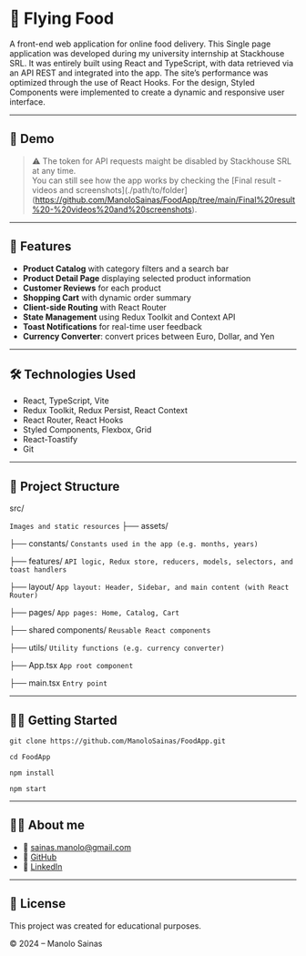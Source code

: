 # 🍔 Flying Food

A front-end web application for online food delivery.
This Single page application was developed during my university internship at Stackhouse SRL. It was entirely built using React and TypeScript, with data retrieved via an API REST and integrated into the app. The site’s performance was optimized through the use of React Hooks. For the design, Styled Components were implemented to create a dynamic and responsive user interface.

---

## 📸 Demo

> ⚠️ The token for API requests maight be disabled by Stackhouse SRL at any time.  
> You can still see how the app works by checking the [Final result - videos and screenshots](./path/to/folder](https://github.com/ManoloSainas/FoodApp/tree/main/Final%20result%20-%20videos%20and%20screenshots).

---

## 🚀 Features

- **Product Catalog** with category filters and a search bar  
- **Product Detail Page** displaying selected product information  
- **Customer Reviews** for each product  
- **Shopping Cart** with dynamic order summary  
- **Client-side Routing** with React Router  
- **State Management** using Redux Toolkit and Context API  
- **Toast Notifications** for real-time user feedback  
- **Currency Converter**: convert prices between Euro, Dollar, and Yen  

---

## 🛠️ Technologies Used

- React, TypeScript, Vite
- Redux Toolkit, Redux Persist, React Context
- React Router, React Hooks
- Styled Components, Flexbox, Grid
- React-Toastify
- Git

---

## 📁 Project Structure

src/

```Images and static resources```
├── assets/                  

├── constants/              ```Constants used in the app (e.g. months, years)```

├── features/               ```API logic, Redux store, reducers, models, selectors, and toast handlers```

├── layout/                  ```App layout: Header, Sidebar, and main content (with React Router)```

├── pages/                   ```App pages: Home, Catalog, Cart```

├── shared components/       ```Reusable React components```

├── utils/                   ```Utility functions (e.g. currency converter)```

├── App.tsx                  ```App root component``` 

├── main.tsx                 ```Entry point```

---

## 🧑‍💻 Getting Started

`git clone https://github.com/ManoloSainas/FoodApp.git`

`cd FoodApp`

`npm install`

`npm start`

---

## 👨‍🎓 About me
- 📧 [sainas.manolo@gmail.com](mailto:sainas.manolo@gmail.com)  
- 🔗 [GitHub](https://github.com/ManoloSainas)  
- 💼 [LinkedIn](https://www.linkedin.com/in/manolosainas/)

---

## 📄 License

This project was created for educational purposes.

© 2024 – Manolo Sainas

